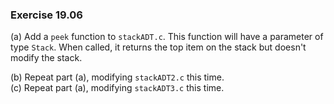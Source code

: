 ### Exercise 19.06

(a) Add a `peek` function to `stackADT.c`. This function will have a parameter
of type `Stack`. When called, it returns the top item on the stack but doesn't
modify the stack.

(b) Repeat part (a), modifying `stackADT2.c` this time.  
(c) Repeat part (a), modifying `stackADT3.c` this time.
